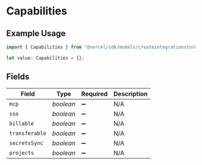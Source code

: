 # Capabilities

## Example Usage

```typescript
import { Capabilities } from "@vercel/sdk/models/createintegrationstoredirectop.js";

let value: Capabilities = {};
```

## Fields

| Field              | Type               | Required           | Description        |
| ------------------ | ------------------ | ------------------ | ------------------ |
| `mcp`              | *boolean*          | :heavy_minus_sign: | N/A                |
| `sso`              | *boolean*          | :heavy_minus_sign: | N/A                |
| `billable`         | *boolean*          | :heavy_minus_sign: | N/A                |
| `transferable`     | *boolean*          | :heavy_minus_sign: | N/A                |
| `secretsSync`      | *boolean*          | :heavy_minus_sign: | N/A                |
| `projects`         | *boolean*          | :heavy_minus_sign: | N/A                |